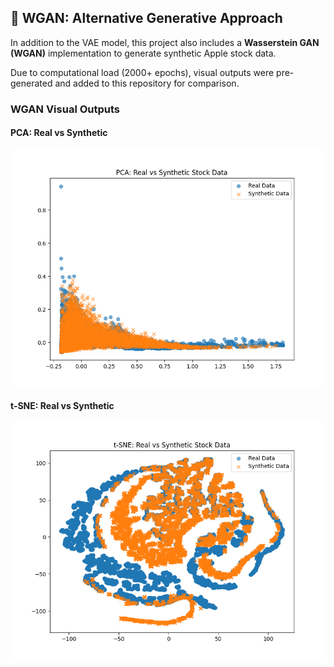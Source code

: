 
## 🔄 WGAN: Alternative Generative Approach

In addition to the VAE model, this project also includes a **Wasserstein GAN (WGAN)** implementation to generate synthetic Apple stock data.

Due to computational load (2000+ epochs), visual outputs were pre-generated and added to this repository for comparison.

### WGAN Visual Outputs

#### PCA: Real vs Synthetic
![WGAN PCA](visualizations/pca_real_vs_synthetic.png)

#### t-SNE: Real vs Synthetic
![WGAN t-SNE](visualizations/tsne_real_vs_synthetic.png)
